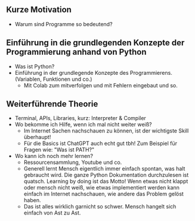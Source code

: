 ## Kurze Motivation
- Warum sind Programme so bedeutend?

## Einführung in die grundlegenden Konzepte der Programmierung anhand von Python
- Was ist Python?
- Einführung in der grundlegende Konzepte des Programmierens. 
  (Variablen, Funktionen und co.)
	- Mit Colab zum mitverfolgen und mit Fehlern eingebaut und so.

## Weiterführende Theorie
- Terminal, APIs, Libraries, kurz: Interpreter & Compiler
- Wo bekomme ich Hilfe, wenn ich mal nicht weiter weiß? 
	- Im Internet Sachen nachschauen zu können, ist der wichtigste Skill überhaupt! 
	- Für die Basics ist ChatGPT auch echt gut tbh! Zum Beispiel für Fragen wie: "Was ist PATH?"
- Wo kann ich noch mehr lernen?
	- Ressourcensammlung, Youtube und co.
	- Generell lernt Mensch eigentlich immer einfach spontan, was halt gebraucht wird. Die ganze Python Dokumentation durchzulesen ist quatsch. Learning by doing ist das Motto! Wenn etwas nicht klappt oder mensch nicht weiß, wie etwas implementiert werden kann einfach im Internet nachschauen, wie andere das Problem gelöst haben.
	- Das ist alles wirklich garnicht so schwer. Mensch hangelt sich einfach von Ast zu Ast.